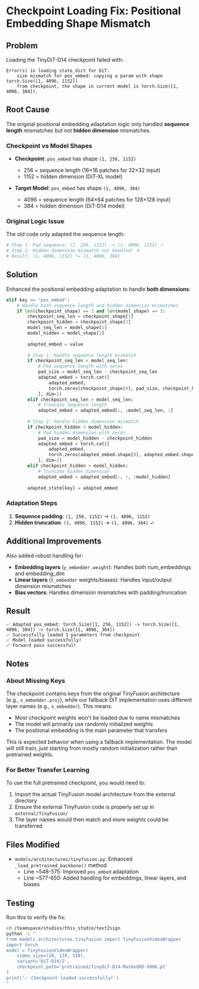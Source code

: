 # Checkpoint Loading Fix: Positional Embedding Shape Mismatch

## Problem
Loading the TinyDiT-D14 checkpoint failed with:
```
Error(s) in loading state_dict for DiT:
    size mismatch for pos_embed: copying a param with shape torch.Size([1, 4096, 1152]) 
    from checkpoint, the shape in current model is torch.Size([1, 4096, 384]).
```

## Root Cause
The original positional embedding adaptation logic only handled **sequence length** mismatches but not **hidden dimension** mismatches.

### Checkpoint vs Model Shapes
- **Checkpoint**: `pos_embed` has shape `(1, 256, 1152)`
  - 256 = sequence length (16×16 patches for 32×32 input)
  - 1152 = hidden dimension (DiT-XL model)
  
- **Target Model**: `pos_embed` has shape `(1, 4096, 384)`
  - 4096 = sequence length (64×64 patches for 128×128 input)
  - 384 = hidden dimension (DiT-D14 model)

### Original Logic Issue
The old code only adapted the sequence length:
```python
# Step 1: Pad sequence: (1, 256, 1152) -> (1, 4096, 1152) ✓
# Step 2: Hidden dimension mismatch not handled! ✗
# Result: (1, 4096, 1152) != (1, 4096, 384)
```

## Solution
Enhanced the positional embedding adaptation to handle **both dimensions**:

```python
elif key == 'pos_embed':
    # Handle both sequence length and hidden dimension mismatches
    if len(checkpoint_shape) == 3 and len(model_shape) == 3:
        checkpoint_seq_len = checkpoint_shape[1]
        checkpoint_hidden = checkpoint_shape[2]
        model_seq_len = model_shape[1]
        model_hidden = model_shape[2]
        
        adapted_embed = value
        
        # Step 1: Handle sequence length mismatch
        if checkpoint_seq_len < model_seq_len:
            # Pad sequence length with zeros
            pad_size = model_seq_len - checkpoint_seq_len
            adapted_embed = torch.cat([
                adapted_embed,
                torch.zeros(checkpoint_shape[0], pad_size, checkpoint_hidden)
            ], dim=1)
        elif checkpoint_seq_len > model_seq_len:
            # Truncate sequence length
            adapted_embed = adapted_embed[:, :model_seq_len, :]
        
        # Step 2: Handle hidden dimension mismatch
        if checkpoint_hidden < model_hidden:
            # Pad hidden dimension with zeros
            pad_size = model_hidden - checkpoint_hidden
            adapted_embed = torch.cat([
                adapted_embed,
                torch.zeros(adapted_embed.shape[0], adapted_embed.shape[1], pad_size)
            ], dim=2)
        elif checkpoint_hidden > model_hidden:
            # Truncate hidden dimension
            adapted_embed = adapted_embed[:, :, :model_hidden]
        
        adapted_state[key] = adapted_embed
```

### Adaptation Steps
1. **Sequence padding**: `(1, 256, 1152)` → `(1, 4096, 1152)`
2. **Hidden truncation**: `(1, 4096, 1152)` → `(1, 4096, 384)` ✓

## Additional Improvements
Also added robust handling for:
- **Embedding layers** (`y_embedder.weight`): Handles both num_embeddings and embedding_dim
- **Linear layers** (`t_embedder` weights/biases): Handles input/output dimension mismatches
- **Bias vectors**: Handles dimension mismatches with padding/truncation

## Result
```
✅ Adapted pos_embed: torch.Size([1, 256, 1152]) -> torch.Size([1, 4096, 384]) -> torch.Size([1, 4096, 384])
✅ Successfully loaded 1 parameters from checkpoint
✅ Model loaded successfully!
✅ Forward pass successful!
```

## Notes

### About Missing Keys
The checkpoint contains keys from the original TinyFusion architecture (e.g., `x_embedder.proj`), while our fallback DiT implementation uses different layer names (e.g., `x_embedder`). This means:
- Most checkpoint weights won't be loaded due to name mismatches
- The model will primarily use randomly initialized weights
- The positional embedding is the main parameter that transfers

This is expected behavior when using a fallback implementation. The model will still train, just starting from mostly random initialization rather than pretrained weights.

### For Better Transfer Learning
To use the full pretrained checkpoint, you would need to:
1. Import the actual TinyFusion model architecture from the external directory
2. Ensure the external TinyFusion code is properly set up in `external/TinyFusion/`
3. The layer names would then match and more weights could be transferred

## Files Modified
- `models/architectures/tinyfusion.py`: Enhanced `_load_pretrained_backbone()` method
  - Line ~548-575: Improved `pos_embed` adaptation
  - Line ~577-650: Added handling for embeddings, linear layers, and biases

## Testing
Run this to verify the fix:
```bash
cd /teamspace/studios/this_studio/text2sign
python -c "
from models.architectures.tinyfusion import TinyFusionVideoWrapper
import torch
model = TinyFusionVideoWrapper(
    video_size=(28, 128, 128), 
    variant='DiT-D14/2',
    checkpoint_path='pretrained/TinyDiT-D14-MaskedKD-500K.pt'
)
print('✅ Checkpoint loaded successfully!')
"
```
